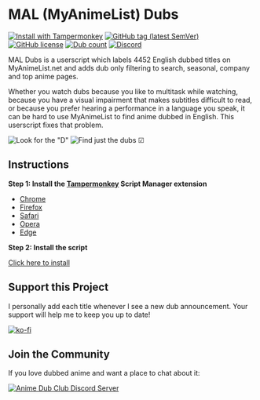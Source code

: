 # MAL (MyAnimeList) Dubs
[![Install with Tampermonkey](https://img.shields.io/badge/Install%20directly%20with-Tampermonkey-00485b?logo=tampermonkey)](https://raw.githubusercontent.com/MAL-Dubs/MAL-Dubs/main/mal-dubs.user.js)
[![GitHub tag (latest SemVer)](https://img.shields.io/github/v/tag/MAL-Dubs/MAL-Dubs?label=Version)](#mal-myanimelist-dubs)
[![GitHub license](https://img.shields.io/github/license/mal-dubs/mal-dubs)](https://github.com/MAL-Dubs/MAL-Dubs/blob/main/LICENSE)
[![Dub count](https://img.shields.io/badge/Dubs-4452-2e51a2?logo=myanimelist)](#mal-myanimelist-dubs)
[![Discord](https://img.shields.io/discord/850163973080743967?color=5865F2&logo=discord&logoColor=white&label=Discord)](https://discord.gg/wMfD2RM7Vt)

MAL Dubs is a userscript which labels 4452 English dubbed titles on MyAnimeList.net and adds dub only filtering to search, seasonal, company and top anime pages.

Whether you watch dubs because you like to multitask while watching, because you have a visual impairment that makes subtitles difficult to read, or because you prefer hearing a performance in a language you speak, it can be hard to use MyAnimeList to find anime dubbed in English. This userscript fixes that problem.

![Look for the "D"](https://raw.githubusercontent.com/MAL-Dubs/MAL-Dubs/main/images/labels.png)
![Find just the dubs ☑](https://raw.githubusercontent.com/MAL-Dubs/MAL-Dubs/main/images/filter.png)

## Instructions

**Step 1: Install the [Tampermonkey](https://www.tampermonkey.net/) Script Manager extension**
- [Chrome](https://chrome.google.com/webstore/detail/dhdgffkkebhmkfjojejmpbldmpobfkfo)
- [Firefox](https://addons.mozilla.org/en-US/firefox/addon/tampermonkey/)
- [Safari](https://apps.apple.com/app/apple-store/id1482490089)
- [Opera](https://addons.opera.com/en/extensions/details/tampermonkey-beta/)
- [Edge](https://microsoftedge.microsoft.com/addons/detail/iikmkjmpaadaobahmlepeloendndfphd)

**Step 2: Install the script**

[Click here to install](https://raw.githubusercontent.com/MAL-Dubs/MAL-Dubs/main/mal-dubs.user.js)

## Support this Project

I personally add each title whenever I see a new dub announcement. Your support will help me to keep you up to date!

[![ko-fi](https://ko-fi.com/img/githubbutton_sm.svg)](https://ko-fi.com/Y8Y21HXGO)

## Join the Community

If you love dubbed anime and want a place to chat about it:

[![Anime Dub Club Discord Server](https://raw.githubusercontent.com/MAL-Dubs/MAL-Dubs/main/images/discord.svg)](https://discord.gg/wMfD2RM7Vt)
